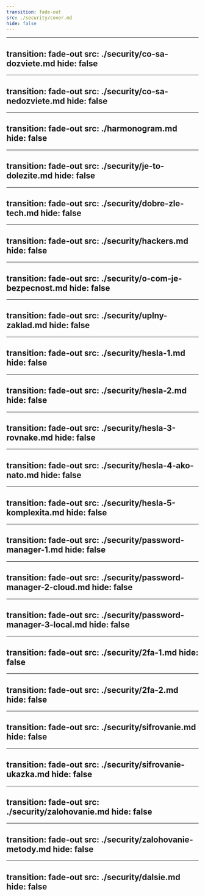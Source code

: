 ```yaml
---
transition: fade-out
src: ./security/cover.md
hide: false
---
```


---
transition: fade-out
src: ./security/co-sa-dozviete.md
hide: false
---

---
transition: fade-out
src: ./security/co-sa-nedozviete.md
hide: false
---

---
transition: fade-out
src: ./harmonogram.md
hide: false
---

---
transition: fade-out
src: ./security/je-to-dolezite.md
hide: false
---

---
transition: fade-out
src: ./security/dobre-zle-tech.md
hide: false
---

---
transition: fade-out
src: ./security/hackers.md
hide: false
---

---
transition: fade-out
src: ./security/o-com-je-bezpecnost.md
hide: false
---

---
transition: fade-out
src: ./security/uplny-zaklad.md
hide: false
---

---
transition: fade-out
src: ./security/hesla-1.md
hide: false
---

---
transition: fade-out
src: ./security/hesla-2.md
hide: false
---

---
transition: fade-out
src: ./security/hesla-3-rovnake.md
hide: false
---

---
transition: fade-out
src: ./security/hesla-4-ako-nato.md
hide: false
---

---
transition: fade-out
src: ./security/hesla-5-komplexita.md
hide: false
---

---
transition: fade-out
src: ./security/password-manager-1.md
hide: false
---

---
transition: fade-out
src: ./security/password-manager-2-cloud.md
hide: false
---

---
transition: fade-out
src: ./security/password-manager-3-local.md
hide: false
---

---
transition: fade-out
src: ./security/2fa-1.md
hide: false
---

---
transition: fade-out
src: ./security/2fa-2.md
hide: false
---

---
transition: fade-out
src: ./security/sifrovanie.md
hide: false
---

---
transition: fade-out
src: ./security/sifrovanie-ukazka.md
hide: false
---

---
transition: fade-out
src: ./security/zalohovanie.md
hide: false
---

---
transition: fade-out
src: ./security/zalohovanie-metody.md
hide: false
---

---
transition: fade-out
src: ./security/dalsie.md
hide: false
---